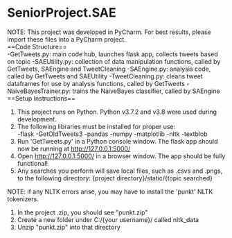 # SeniorProject.SAE

NOTE: This project was developed in PyCharm. For best results, please import these files into a PyCharm project.
</br>
==Code Structure==</br>
-GetTweets.py: main code hub, launches flask app, collects tweets based on topic
-SAEUtility.py: collection of data manipulation functions, called by GetTweets, SAEngine and TweetCleaning
-SAEngine.py: analysis code, called by GetTweets and SAEUtility 
-TweetCleaning.py: cleans tweet dataframes for use by analysis functions, called by GetTweets
-NaiveBayesTrainer.py: trains the NaiveBayes classifier, called by SAEngine
</br>
==Setup Instructions==</br>
1. This project runs on Python. Python v3.7.2 and v3.8 were used during development.</br>
2. The following libraries must be installed for proper use:</br>
	-flask
	-GetOldTweets3
	-pandas
	-numpy
	-matplotlib
	-nltk
	-textblob
3. Run 'GetTweets.py' in a Python console window. The flask app should now be running at http://127.0.0.1:5000/</br>
4. Open http://127.0.0.1:5000/ in a browser window. The app should be fully functional!</br>
5. Any searches you perform will save local files, such as .csvs and .pngs, to the following directory:
	{project directory}/static/{topic searched}

NOTE: if any NLTK errors arise, you may have to install the 'punkt' NLTK tokenizers.</br>
1. In the project .zip, you should see "punkt.zip"</br>
2. Create a new folder under C:/{your username}/ called nltk_data</br>
3. Unzip "punkt.zip" into that directory
